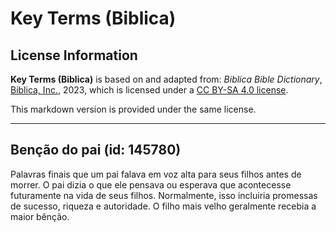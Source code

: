 # Key Terms (Biblica)

## License Information

**Key Terms (Biblica)** is based on and adapted from: _Biblica Bible Dictionary_, [Biblica, Inc.](https://www.biblica.com/), 2023, which is licensed under a [CC BY-SA 4.0 license](https://creativecommons.org/licenses/by-sa/4.0/legalcode.en).

This markdown version is provided under the same license.



--------------------------------

## Benção do pai (id: 145780)

Palavras finais que um pai falava em voz alta para seus filhos antes de morrer. O pai dizia o que ele pensava ou esperava que acontecesse futuramente na vida de seus filhos. Normalmente, isso incluiria promessas de sucesso, riqueza e autoridade. O filho mais velho geralmente recebia a maior bênção.


